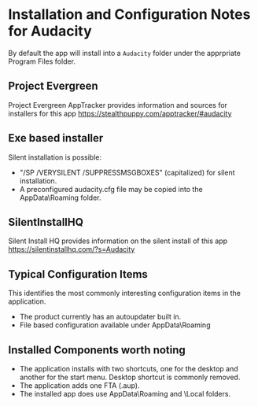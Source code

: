# Installation and Configuration Notes for Audacity
By default the app will install into a `Audacity` folder under the apprpriate Program Files folder.

## Project Evergreen
Project Evergreen AppTracker provides information and sources for installers for this app https://stealthpuppy.com/apptracker/#audacity 

## Exe based installer

Silent installation is possible:  

* "/SP /VERYSILENT /SUPPRESSMSGBOXES" (capitalized) for silent installation. 
* A preconfigured audacity.cfg file may be copied into the AppData\Roaming folder.

## SilentInstallHQ
Silent Install HQ provides information on the silent install of this app https://silentinstallhq.com/?s=Audacity

## Typical Configuration Items 

This identifies the most commonly interesting configuration items in the application.

* The product currently has an autoupdater built in.
* File based configuration available under AppData\Roaming

## Installed Components worth noting

* The application installs with two shortcuts, one for the desktop and another for the start menu.  Desktop shortcut is commonly removed.
* The application adds one FTA (.aup).
* The installed app does use AppData\Roaming and \Local folders.